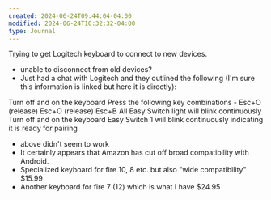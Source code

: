 ```yaml
---
created: 2024-06-24T09:44:04-04:00
modified: 2024-06-24T10:32:32-04:00
type: Journal
---
```


Trying to get Logitech keyboard to connect to new devices.
- unable to disconnect from old devices?
- Just had a chat with Logitech and they outlined the following (I'm sure this information is linked but here it is directly):

Turn off and on the keyboard
Press the following key combinations - Esc+O (release) Esc+O (release) Esc+B
All Easy Switch light will blink continuously
Turn off and on the keyboard
Easy Switch 1 will blink continuously indicating it is ready for pairing

- above didn't seem to work
- It certainly appears that Amazon has cut off broad compatibility with Android. 
- Specialized keyboard for fire 10, 8 etc. but also "wide compatibility" $15.99
- Another keyboard for fire 7 (12) which is what I have $24.95
